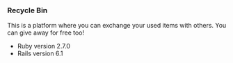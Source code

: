 ### Recycle Bin

This is a platform where you can exchange your used items with others. You can give away for free too!

* Ruby version 2.7.0
* Rails version 6.1
